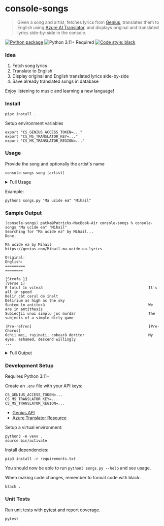 # console-songs

> Given a song and artist, fetches lyrics from [Genius](https://genius.com), translates them to English using [Azure AI Translator](https://learn.microsoft.com/en-us/azure/ai-services/translator/), and displays original and translated lyrics side-by-side in the console.

[![Python package](https://github.com/patkub/console-songs/actions/workflows/python-app.yml/badge.svg)](https://github.com/patkub/console-songs/actions/workflows/python-app.yml)
![Python 3.11+ Required](https://img.shields.io/badge/python-3.11+-brightgreen.svg)
[![Code style: black](https://img.shields.io/badge/code%20style-black-000000.svg)](https://github.com/psf/black)

### Idea
1. Fetch song lyrics
2. Translate to English
3. Display original and English translated lyrics side-by-side
4. Save already translated songs in database

Enjoy listening to music and learning a new language!

### Install
```
pipx install .
```

Setup environment variables
```
export "CS_GENIUS_ACCESS_TOKEN=..."
export "CS_MS_TRANSLATOR_KEY=..."
export "CS_MS_TRANSLATOR_REGION=..."
```

### Usage

Provide the song and optionally the artist's name
```
console-songs song [artist]
```
<details>

<summary>Full Usage</summary>

```
(console-songs) patka@Patricks-MacBook-Air console-songs % console-songs --help
usage: console-songs [-h] [-r | --refresh | --no-refresh] [--genius-patch | --no-genius-patch] song [song ...]

positional arguments:
  song

options:
  -h, --help            show this help message and exit
  -r, --refresh, --no-refresh
                        Skip database and refresh song (default: False)
  --genius-patch, --no-genius-patch
                        Use patched version of Genius API (default: True)
```

</details>

Example:
```
python3 songs.py "Ma ucide ea" "Mihail"
```

### Sample Output
```
(console-songs) patka@Patricks-MacBook-Air console-songs % console-songs "Ma ucide ea" "Mihail"
Searching for "Ma ucide ea" by Mihail...
Done.

Mă ucide ea by Mihail
https://genius.com/Mihail-ma-ucide-ea-lyrics

Original:                                                        English:                                                                       
=========                                                        ========                                                                       

[Strofa 1]                                                       [Verse 1]
E totul în viteză                                                It's all in speed
Delir cât cerul de înalt                                         Delirium as high as the sky
Suntem în antiteză                                               We are in antithesis
Subiecții unui simplu joc murdar                                 The subjects of a simple dirty game

[Pre-refren]                                                     [Pre-Chorus]
Ochii mei, rușinați, coboară doritor                             My eyes, ashamed, descend willingly
...
```

<details>

<summary>Full Output</summary>

```
(console-songs) patka@Patricks-MacBook-Air console-songs % python3 songs.py "Ma ucide ea" "Mihail"
Searching for "Ma ucide ea" by Mihail...
Done.

Mă ucide ea by Mihail
https://genius.com/Mihail-ma-ucide-ea-lyrics

Original:                                                        English:
=========                                                        ========

[Strofa 1]                                                       [Verse 1]
E totul în viteză                                                It's all in speed
Delir cât cerul de înalt                                         Delirium as high as the sky
Suntem în antiteză                                               We are in antithesis
Subiecții unui simplu joc murdar                                 The subjects of a simple dirty game

[Pre-refren]                                                     [Pre-Chorus]
Ochii mei, rușinați, coboară doritor                             My eyes, ashamed, descend willingly
Dar te respir, în acest urban decor                              But I breathe you, in this urban setting

[Refren]                                                         [Chorus]
Mă ucide ea, mă ucide ea                                         She's killing me, she's killing me
Încet...                                                         Slow...
Îmi vrea inima, îmi vrea inima                                   He wants my heart, he wants my heart
Din piept                                                        From the chest

[Strofa 2]                                                       [Verse 2]
E atât de grațioasă                                              She's so graceful
Printre mulțimi de oameni                                        Among crowds of people
Plictisiți pe drum                                               Bored on the road
Și pare un dans ascuns                                           And it seems like a hidden dance
Supuși, dansează doi necunoscuți                                 Submissive, two strangers dance

[Pre-refren]                                                     [Pre-Chorus]
Ochii mei, rușinați, coboară doritor                             My eyes, ashamed, descend willingly
Dar te respir, în acest urban decor                              But I breathe you, in this urban setting

[Refren]                                                         [Chorus]
Mă ucide ea, mă ucide ea                                         She's killing me, she's killing me
Încet...                                                         Slow...
Îmi vrea inima, îmi vrea inima                                   He wants my heart, he wants my heart
Din piept                                                        From the chest
Mă ucide ea, mă ucide ea                                         She's killing me, she's killing me
Încet...                                                         Slow...
Îmi vrea inima, îmi vrea inima                                   He wants my heart, he wants my heart
Din piept                                                        From the chest

[Punte]                                                          [Tips]
Arde pe asfalt și pulsează foc                                   It burns on the asphalt and pulsates fire
Arde, arde revoltat                                              It burns, it burns in revolt
Arde prea frumos, arde inima                                     It burns too beautifully, it burns the heart
Arde, recunosc!                                                  It's burning, I admit!

[Strofa 3]                                                       [Verse 3]
Mă ucide ea încet, încet                                         She's killing me slowly, slowly
Îmi rupe inima, da, din piept                                    It breaks my heart, yes, out of my chest
Tremură ușor buzele mușcate                                      Bitten lips tremble slightly
Iar gravitația mă atacă                                          And gravity attacks me
Fluturi și vibrații calde pe asfalt                              Butterflies and warm vibrations on asphalt
De parcă ne plimbăm desculți, prin pat                           As if we were walking barefoot, in bed
Sirene de incendiu care nu ne pot opri                           Fire sirens that can't stop us
Iar timpul, un nemernic, numără grăbit                           And time, an, counts in a hurry

[Outro]                                                          [Other]
Mă ucide ea                                                      She's killing me
Mă ucide ea                                                      She's killing me
Mă ucide ea                                                      She's killing me
Mă ucide ea                                                      She's killing me
Da, da...                                                        Yes, yes...
```

</details>


### Development Setup
Requires Python 3.11+

Create an `.env` file with your API keys:
```
CS_GENIUS_ACCESS_TOKEN=...
CS_MS_TRANSLATOR_KEY=...
CS_MS_TRANSLATOR_REGION=...
```
- [Genius API](https://docs.genius.com)
- [Azure Translator Resource](https://learn.microsoft.com/en-us/azure/ai-services/translator/create-translator-resource)

Setup a virtual environment:
```
python3 -m venv .
source bin/activate
```

Install dependencies:
```
pip3 install -r requirements.txt
```

You should now be able to run `python3 songs.py --help` and see usage.

When making code changes, remember to format code with black:
```
black .
```


### Unit Tests

Run unit tests with [pytest](https://docs.pytest.org/en/stable/) and report coverage.
```
pytest
```

